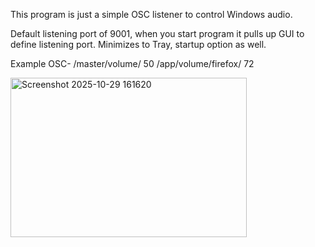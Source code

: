 This program is just a simple OSC listener to control Windows audio.

Default listening port of 9001, when you start program it pulls up GUI to define listening port. Minimizes to Tray, startup option as well.

Example OSC- /master/volume/ 50
            /app/volume/firefox/ 72

             
<img width="378" height="255" alt="Screenshot 2025-10-29 161620" src="https://github.com/user-attachments/assets/a026178e-cd48-4f31-8730-195729179651" />
